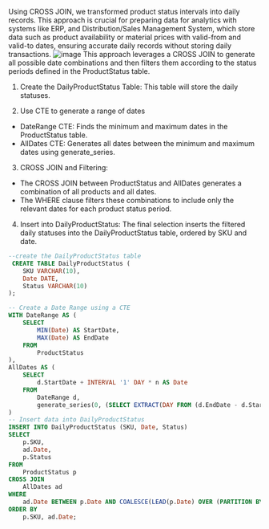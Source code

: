 Using CROSS JOIN, we transformed product status intervals into daily records. This approach is crucial for preparing data for analytics with systems like ERP, and Distribution/Sales Management System, which store data such as product availability or material prices with valid-from and valid-to dates, ensuring accurate daily records without storing daily transactions. 
![image](https://github.com/aihtn2708/SQLinRealWorld/assets/17986030/b551809e-46f0-4893-b0b8-a8aa08a6f376)
This approach leverages a CROSS JOIN to generate all possible date combinations and then filters them according to the status periods defined in the ProductStatus table.


1. Create the DailyProductStatus Table: This table will store the daily statuses.

2. Use CTE to generate a range of dates
 - DateRange CTE: Finds the minimum and maximum dates in the ProductStatus table.
 - AllDates CTE: Generates all dates between the minimum and maximum dates using generate_series.

3. CROSS JOIN and Filtering:
 - The CROSS JOIN between ProductStatus and AllDates generates a combination of all products and all dates.
 - The WHERE clause filters these combinations to include only the relevant dates for each product status period.

4. Insert into DailyProductStatus: The final selection inserts the filtered daily statuses into the DailyProductStatus table, ordered by SKU and date.

```sql
--create the DailyProductStatus table
 CREATE TABLE DailyProductStatus (
    SKU VARCHAR(10),
    Date DATE,
    Status VARCHAR(10)
);

-- Create a Date Range using a CTE
WITH DateRange AS (
    SELECT 
        MIN(Date) AS StartDate,
        MAX(Date) AS EndDate
    FROM 
        ProductStatus
),
AllDates AS (
    SELECT
        d.StartDate + INTERVAL '1' DAY * n AS Date
    FROM
        DateRange d,
        generate_series(0, (SELECT EXTRACT(DAY FROM (d.EndDate - d.StartDate)))::int) AS t(n)
)
-- Insert data into DailyProductStatus
INSERT INTO DailyProductStatus (SKU, Date, Status)
SELECT 
    p.SKU, 
    ad.Date, 
    p.Status
FROM 
    ProductStatus p
CROSS JOIN 
    AllDates ad
WHERE 
    ad.Date BETWEEN p.Date AND COALESCE(LEAD(p.Date) OVER (PARTITION BY p.SKU ORDER BY p.Date) - INTERVAL '1' DAY, ad.Date)
ORDER BY 
    p.SKU, ad.Date;
```
